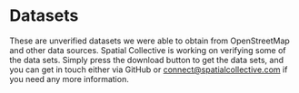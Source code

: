 # Datasets

These are unverified datasets we were able to obtain from OpenStreetMap and other data sources. Spatial Collective is working on verifying some of the data sets. Simply press the download button to get the data sets, and you can get in touch either via GitHub or connect@spatialcollective.com if you need any more information. 
